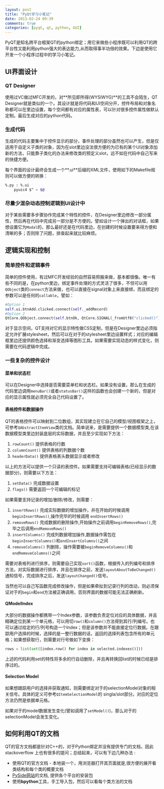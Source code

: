 ```yaml
---
layout: post
title: "PyQt学习小笔记"
date: 2013-02-24 09:39
comments: true
categories: [pyqt, qt, python, GUI]
---
```


PyQT是知名跨平台框架QT的python绑定；用它来做些小程序既可以利用QT的跨平台性又能利用python强大的表达能力,从而取得事半功倍的效果。下边是使用它开发一个小程序过程中的学习小笔记。

<!--more-->

## UI界面设计 ##

### QT Designer ###

使用过VC做过MFC开发的，对**所见即所得(WYSIWYG)**的工具不会陌生，QT Designer就是类似的一个。其设计就是将代码和UI空间分开，控件布局和对象名称都可以在里边设置，每个空间都有对应的属性表，可以针对很多控件属性做默认定制。最后生成对应的python代码。

### 生成代码 ####

生成的代码主要集中于控件显示的部分，事件处理的部分虽然也可以产生，但是仅适用于自定义子类的对象，因为在slot里边没法很方便的为已有的某个UI对象添加新的方法，只能靠子类化的办法来修改类的预定义slot，远不如在代码中自己写来的快捷方便。

每个界面的设计最终会生成一个**.ui**后缀的XML文件，使用如下的Makefile规则可以做方便的转换：
``` bash
%.py : %.ui
    pyuic4 $^ > $@
```

### 尽量少混杂动态控制逻辑到UI设计中 ####

对于某些需要多步骤协作完成某个特性的控件，在Designer里边修改一部分属性，然后再在代码中完成另一部分是不方便的。譬如设计一个弹出的对话框，如果想设置它为`Modal`的，那么最好还是在代码里边，在创建的时候设置要来得方便和清晰的多；否则除了问题，排查起来就比较麻烦。


## 逻辑实现和控制  ##

### 简单控件和逻辑事件 ###

简单的控件使用，有过MFC开发经验的自然容易照搬来做，基本都很像。唯一有些不同的是，在python里边，绑定事件处理的方式灵活了很多，不但可以用`QObject`类的`connect`方法来做，也可以直接在signal对象上来直接绑，而且绑定的参数可以是任何的`callable`，譬如：

```python
#Option 1
self.ui.btnAdd.clicked.connect(self._addRecord)
#Option 2
QtCore.QObject.connect(self.btnOk, QtCore.SIGNAL(_fromUtf8("clicked()")), EditDlg.accept))
```

对于显示空间，QT支持对它的显示特性做CSS定制，但是在Designer里边必须指定允许扩展stylesheet，然后可以在对于的stylesheet里边设置样式；对应的编辑框里边还提供颜色选择和渐变选择等图形工具。如果需要实现动态的样式变化，则需要在代码逻辑中完成。

### 一些复杂的控件设计 ###

#### 菜单和状态栏 ####
可以在Designer中选择是否需要菜单栏和状态栏。如果没有设置，那么在生成的代码里边调用`menuBar()`或者`statusBar()`这样的函数也会创建一个新的，但是对应的显示属性就必须完全自己代码设置了。

#### 表格控件和数据操作 ####

QT的表格控件可以映射到二位数组，其实现建立在它自己的模型/视图框架之上，可参考`QAbstractItemView`类的文档。简单说来，是需要提供一个数据模型类,在该数据模型类里边封装底层的实际数据，并且至少实现如下方法：  
1. `rowCount()` 提供表格的行数  
1. `columnCount()` 提供表格的列数据个数   
1. `headerData()` 提供表格表头数据显示或者修改  

以上的方法可以提供一个只读的表控件。如果需要支持可编辑表格(已经显示的数据部分)，则需要以下方法：  
1. `setData()` 完成数据设置  
1. `flags()` 需要返回一个可编辑的标记   

如果需要支持记录的增加/删除/修改，则需要：  
1. `insertRows()` 完成实际数据的增加操作，并在开始的时候调用`beginInsertRows()`,操作完毕的时候调用 `endInsertRows()`   
1. `removeRows()` 完成数据的删除操作,开始操作之前调用`beginRemoveRows()`,完毕之后调用`endRemoveRows()`   
1. `insertColumns()` 完成列数据增加操作,数据操作需包在`beginInsertColumns()`和`endInsertColumns()`之间   
1. `removeColumns()` 列删除，操作需要被`beginRemoveColumns()`和`endRemoveColumns()`之间   

需要对表格列进行排序，则需要自己实现`sort()`函数，根据传入的列编号和排序方法，对实际数据进行排序，并且在排序之前，发送`layoutAboutToBeChanged()`通知信号，完成排序之后，发送`layoutChanged()`信号。

当然也可以自己写函数完成修改操作，但是如果牵扯到记录行列的改动，则必须保证对于的`begin`和`end`方法被正确调用，否则界面的数据可能无法正确刷新。

#### QModelIndex ####

大部分的数据操作都携带一个Index参数，该参数负责定位对应的具体数据，并且精确定位到某一个单元格，可以用切`row()`和`column()`方法得到其行/列编号。也可以通过给定的行/列号构造一个Index；但是该参数并不能直接定位行数据。在跟踪用户选择的时候，选择的是一整行数据的话，返回的选择列表包含所有的单元格；如果想获取行，则需要对行号做如下变换：  
```python
rows = list(set([index.row() for index in selected.indexes()]))
```
上述的代码利用set的特性将多余的行自动删除，并且再转换回list的时候已经是排序过的。

#### Selection Model ####

如果想跟踪用户的选择并获取通知，则需要绑定对于的selectionModel对象的相关信号。具体的定义可参考`QItemSelectionModel`的 singla/slot部分。对应的定位方法仍然是依据单元格。

如果对于的model数据发生变化(譬如调用了`setModel()`)，那么对于的selectionModel会发生变化。

## 如何利用QT的文档 ##

QT的官方文档都是针对C++的，对于Python绑定并没有提供专门的文档，因此 stackoverflow 上也有很多的提问；总结起来，可以有下边几种办法 :

- 使用QT的官方文档 - 本地装一个，用浏览器打开其页面就是,很方便的展开看类结构和每个类的概要文档  
- [PySide网站](http://qt-project.org/wiki/PySide_Binaries_Linux)的文档, 提供各个平台的安装包  
- 使用**bpython**工具，手工导入包，然后可以看每个类方法的文档  

